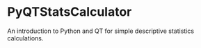 # PyQTStatsCalculator
An introduction to Python and QT for simple descriptive statistics calculations.
